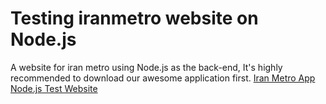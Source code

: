 # Testing iranmetro website on Node.js
A website for iran metro using Node.js as the back-end, It's highly recommended to download our awesome application first.
[Iran Metro App](https://cafebazaar.ir/app/ir.blog.chameco.iranmetro/?l=fa)
[Node.js Test Website](https://iran-metro.herokuapp.com/)
